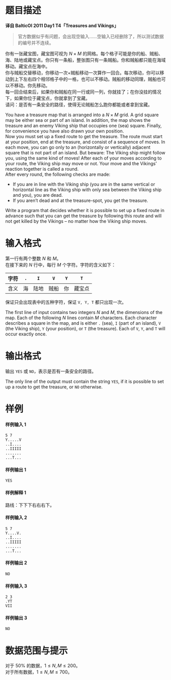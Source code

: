 
# 题目描述

**译自 BalticOI 2011 Day1 T4「Treasures and Vikings」**  

> 官方数据似乎有问题，会出现空输入……空输入已经删除了，所以测试数据的编号并不连续。

你有一张藏宝图，藏宝图可视为 $N×M$ 的网格。每个格子可能是你的船、贼船、海、陆地或藏宝点。你只有一条船，整张图只有一条贼船。你和贼船都只能在海域移动。藏宝点在海中。  
你与贼船交替移动，你移动一次+贼船移动一次算作一回合。每次移动，你可以移动到上下左右四个相邻格子中的一格，也可以不移动。贼船的移动同理，贼船也可以不移动。你先移动。  
每一回合结束后，如果你和贼船在同一行或同一列，你就挂了；在你没挂的情况下，如果你位于藏宝点，你就拿到了宝藏。  
请问：是否有一条安全的路径，使得无论贼船怎么跑你都能或者拿到宝藏。

You have a treasure map that is arranged into a $N ×M$ grid. A grid square may be either sea or part of an island. In addition, the map shows the treasure and an enemy Viking ship that occupies one (sea) square. Finally, for convenience you have also drawn your own position.  
Now you must set up a fixed route to get the treasure. The route must start at your position, end at the treasure, and consist of a sequence of moves. In each move, you can go only to an (horizontally or vertically) adjacent square that is not part of an island. But beware: The Viking ship might follow you, using the same kind of moves! After each of your moves according to your route, the Viking ship may move or not. Your move and the Vikings’ reaction together is called a round.  
After every round, the following checks are made:  
* If you are in line with the Viking ship (you are in the same vertical or horizontal line as the Viking ship with only sea between the Viking ship and you), you are dead.
* If you aren’t dead and at the treasure-spot, you get the treasure.

Write a program that decides whether it is possible to set up a fixed route in advance such that you can get the treasure by following this route and will not get killed by the Vikings – no matter how the Viking ship moves.

# 输入格式

第一行有两个整数 $N$ 和 $M$。  
在接下来的 $N$ 行中，每行 $M$ 个字符。字符的含义如下：

|字符|$\texttt{.}$|$\texttt{I}$|$\texttt{V}$|$\texttt{Y}$|$\texttt{T}$|
|-|-|-|-|-|-|
|含义|海|陆地|贼船|你|藏宝点|

保证只会出现表中的五种字符，保证 $\texttt{V, Y, T}$ 都只出现一次。

The first line of input contains two integers $N$ and $M$, the dimensions of the map. Each of the following $N$ lines contain $M$ characters. Each character describes a square in the map, and is either $\texttt{.}$ (sea), $\texttt{I}$ (part of an island), $\texttt{V}$ (the Viking ship), $\texttt{Y}$ (your position), or $\texttt{T}$ (the treasure). Each of $\texttt{V}$, $\texttt{Y}$, and $\texttt{T}$ will occur exactly once.

# 输出格式

输出 $\texttt{YES}$ 或 $\texttt{NO}$，表示是否有一条安全的路径。

The only line of the output must contain the string $\texttt{YES}$, if it is possible to set up a route to get the treasure, or $\texttt{NO}$ otherwise.

# 样例

#### 样例输入 1
```plain
5 7
Y.....V
..I....
..IIIII
.......
...T...
```

#### 样例输出 1
```plain
YES
```

#### 样例解释 1
路线：下下下右右右下。

#### 样例输入 2
```plain
5 7
Y....V.
..I....
..IIIII
.......
...T...
```

#### 样例输出 2
```plain
NO
```

#### 样例输入 3
```plain
2 3
.YT
VII
```

#### 样例输出 3
```plain
NO
```

# 数据范围与提示

对于 50% 的数据，$1 ≤ N,M ≤ 200$。  
对于所有数据，$1 ≤ N,M ≤ 700$。

